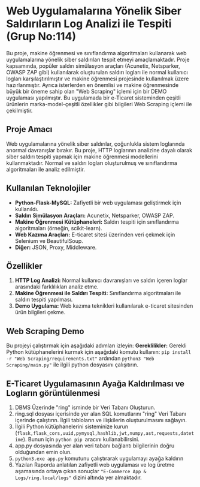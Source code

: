 # Web Uygulamalarına Yönelik Siber Saldırıların Log Analizi ile Tespiti (Grup No:114)

Bu proje, makine öğrenmesi ve sınıflandırma algoritmaları kullanarak web uygulamalarına yönelik siber saldırıları tespit etmeyi amaçlamaktadır. Proje kapsamında, popüler saldırı simülasyon araçları (Acunetix, Netsparker, OWASP ZAP gibi) kullanılarak oluşturulan saldırı logları ile normal kullanıcı logları karşılaştırılmıştır ve makine öğrenmesi projesinde kullanılmak üzere hazırlanmıştır. Ayrıca isterlerden en önemlisi ve makine öğrenmesinde büyük bir öneme sahip olan "Web Scraping" içlemi için bir DEMO uygulaması yapılmıştır. Bu uygulamada bir e-Ticaret sisteminden çeşitli ürünlerin marka-model-çeşitli özellikler gibi bilgileri Web Scraping içlemi ile çekilmiştir.

## Proje Amacı

Web uygulamalarına yönelik siber saldırılar, çoğunlukla sistem loglarında anormal davranışlar bırakır. Bu proje, HTTP loglarının analizine dayalı olarak siber saldırı tespiti yapmak için makine öğrenmesi modellerini kullanmaktadır. Normal ve saldırı logları oluşturulmuş ve sınıflandırma algoritmaları ile analiz edilmiştir.

## Kullanılan Teknolojiler

- **Python-Flask-MySQL:** Zafiyetli bir web uygulaması geliştirmek için kullanıldı.
- **Saldırı Simülasyon Araçları:** Acunetix, Netsparker, OWASP ZAP.
- **Makine Öğrenmesi Kütüphaneleri:** Saldırı tespiti için sınıflandırma algoritmaları (örneğin, scikit-learn).
- **Web Kazıma Araçları:** E-ticaret sitesi üzerinden veri çekmek için Selenium ve BeautifulSoup.
- **Diğer:** JSON, Proxy, Middleware.

## Özellikler

1. **HTTP Log Analizi:** Normal kullanıcı davranışları ve saldırı içeren loglar arasındaki farklılıkları analiz etme.
2. **Makine Öğrenmesi ile Saldırı Tespiti:** Sınıflandırma algoritmaları ile saldırı tespiti yapılması.
3. **Demo Uygulama:** Web kazıma teknikleri kullanılarak e-ticaret sitesinden ürün bilgileri çekme.

## Web Scraping Demo

Bu projeyi çalıştırmak için aşağıdaki adımları izleyin:
**Gereklilikler:** Gerekli Python kütüphanelerini kurmak için aşağıdaki komutu kullanın:
   ```pip install -r "Web Scraping/requirements.txt"``` ardından ```python3 "Web Scraping/main.py"``` ile ilgili python dosyasını çalışıtırın.

## E-Ticaret Uygulamasının Ayağa Kaldırılması ve Logların görüntülenmesi
1. DBMS Üzerinde "ring" isminde bir Veri Tabanı Oluşturun.
2. ring.sql dosyası içerisinde yer alan SQL komutlarını "ring" Veri Tabanı içerinde çalıştırın. İlgili tabloların ve ilişkilerin oluşturulmasını sağlayın.
3. İlgili Python kütüphanelerini sisteminize kurun (`flask,flask_cors,uuid,pymysql,hashlib,jwt,numpy,ast,requests,datetime`). Bunun için `python pip `aracını kullanabilirsini.
4. app.py dosyasında yer alan veri tabanı bağlantı bilgilerinin doğru olduğundan emin olun.
5. `python3.exe app.py` komutunu çalıştırarak uygulamayı ayağa kaldırın
6. Yazılan Raporda anlatılan zafiyetli web uygulaması ve log üretme aşamasında ortaya çıkan sonuçlar `"E-Commerce App & Logs/ring.local/logs"` dizini altında yer almaktadır.
   

